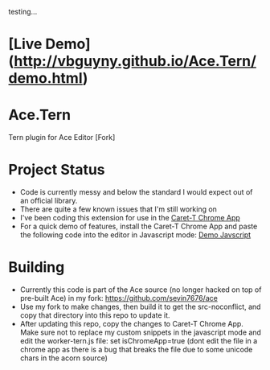 testing...

[Live Demo] (http://vbguyny.github.io/Ace.Tern/demo.html)
========

Ace.Tern
========

Tern plugin for Ace Editor [Fork]


Project Status
============

 - Code is currently messy and below the standard I would expect out of an official library.
 - There are quite a few known issues that I'm still working on
 - I've been coding this extension for use in the [Caret-T Chrome App](https://chrome.google.com/webstore/detail/caret-t/agiednhnlghobdgpgfdnbdaflnngmoij) 
 - For a quick demo of features, install the Caret-T Chrome App and paste the following code into the editor in Javascript mode: [Demo Javscript](https://raw.githubusercontent.com/sevin7676/Ace.Tern/master/DemoJavascript.js)
 

Building
============
 - Currently this code is part of the Ace source (no longer hacked on top of pre-built Ace) in my fork: https://github.com/sevin7676/ace
 - Use my fork to make changes, then build it to get the src-noconflict, and copy that directory into this repo to update it.
 - After updating this repo, copy the changes to Caret-T Chrome App. Make sure not to replace my custom snippets in the javascript mode and edit the worker-tern.js file: set isChromeApp=true (dont edit the file in a chrome app as there is a bug that breaks the file due to some unicode chars in the acorn source) 


